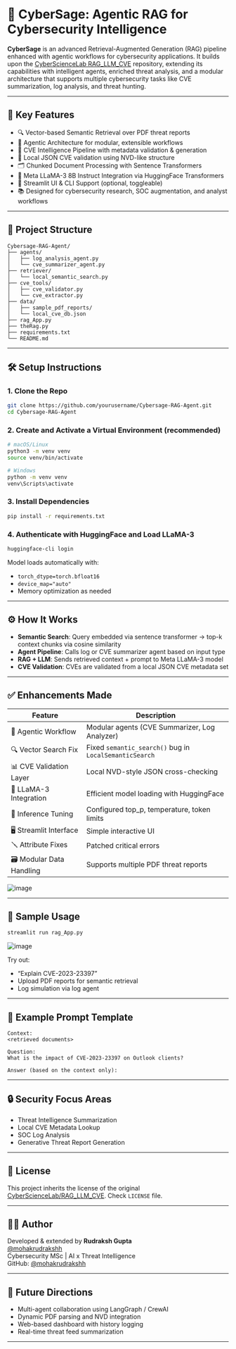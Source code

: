 # 🧠 CyberSage: Agentic RAG for Cybersecurity Intelligence

**CyberSage** is an advanced Retrieval-Augmented Generation (RAG) pipeline enhanced with agentic workflows for cybersecurity applications. It builds upon the [CyberScienceLab RAG_LLM_CVE](https://github.com/CyberScienceLab/RAG_LLM_CVE) repository, extending its capabilities with intelligent agents, enriched threat analysis, and a modular architecture that supports multiple cybersecurity tasks like CVE summarization, log analysis, and threat hunting.

---

## 🚀 Key Features

- 🔍 Vector-based Semantic Retrieval over PDF threat reports  
- 🤖 Agentic Architecture for modular, extensible workflows  
- 📄 CVE Intelligence Pipeline with metadata validation & generation  
- 🧩 Local JSON CVE validation using NVD-like structure  
- 🗂️ Chunked Document Processing with Sentence Transformers  
- 🧠 Meta LLaMA-3 8B Instruct Integration via HuggingFace Transformers  
- 🧪 Streamlit UI & CLI Support (optional, toggleable)  
- 📚 Designed for cybersecurity research, SOC augmentation, and analyst workflows  

---

## 🔧 Project Structure

```
Cybersage-RAG-Agent/
├── agents/
│   ├── log_analysis_agent.py
│   └── cve_summarizer_agent.py
├── retriever/
│   └── local_semantic_search.py
├── cve_tools/
│   ├── cve_validator.py
│   └── cve_extractor.py
├── data/
│   ├── sample_pdf_reports/
│   └── local_cve_db.json
├── rag_App.py
├── theRag.py
├── requirements.txt
└── README.md
```

---

## 🛠 Setup Instructions

### 1. Clone the Repo

```bash
git clone https://github.com/yourusername/Cybersage-RAG-Agent.git
cd Cybersage-RAG-Agent
```

### 2. Create and Activate a Virtual Environment (recommended)

```bash
# macOS/Linux
python3 -m venv venv
source venv/bin/activate

# Windows
python -m venv venv
venv\Scripts\activate
```

### 3. Install Dependencies

```bash
pip install -r requirements.txt
```

### 4. Authenticate with HuggingFace and Load LLaMA-3

```bash
huggingface-cli login
```

Model loads automatically with:
- `torch_dtype=torch.bfloat16`
- `device_map="auto"`
- Memory optimization as needed

---

## ⚙️ How It Works

- **Semantic Search**: Query embedded via sentence transformer → top-k context chunks via cosine similarity  
- **Agent Pipeline**: Calls log or CVE summarizer agent based on input type  
- **RAG + LLM**: Sends retrieved context + prompt to Meta LLaMA-3 model  
- **CVE Validation**: CVEs are validated from a local JSON CVE metadata set  

---

## ✅ Enhancements Made

| Feature                    | Description |
|----------------------------|-------------|
| 🧠 Agentic Workflow         | Modular agents (CVE Summarizer, Log Analyzer) |
| 🔍 Vector Search Fix        | Fixed `semantic_search()` bug in `LocalSemanticSearch` |
| 📊 CVE Validation Layer     | Local NVD-style JSON cross-checking |
| 🧠 LLaMA-3 Integration      | Efficient model loading with HuggingFace |
| 🔧 Inference Tuning         | Configured top_p, temperature, token limits |
| 🖥️ Streamlit Interface      | Simple interactive UI |
| 🪛 Attribute Fixes          | Patched critical errors |
| 🗃️ Modular Data Handling    | Supports multiple PDF threat reports |
![image](https://github.com/user-attachments/assets/e8e7136c-c1e4-4159-8679-34967d558e27)


---

## 🧪 Sample Usage

```bash
streamlit run rag_App.py
```
![image](https://github.com/user-attachments/assets/eea83b4e-bec5-462c-a261-e2bc509ceaa6)


Try out:
- “Explain CVE-2023-23397”
- Upload PDF reports for semantic retrieval
- Log simulation via log agent

---

## 🧠 Example Prompt Template

```
Context:
<retrieved documents>

Question:
What is the impact of CVE-2023-23397 on Outlook clients?

Answer (based on the context only):
```

---

## 🔒 Security Focus Areas

- Threat Intelligence Summarization  
- Local CVE Metadata Lookup  
- SOC Log Analysis  
- Generative Threat Report Generation  

---

## 📜 License

This project inherits the license of the original [CyberScienceLab/RAG_LLM_CVE](https://github.com/CyberScienceLab/RAG_LLM_CVE). Check `LICENSE` file.

---

## 👨‍💻 Author

Developed & extended by **Rudraksh Gupta**  
[@mohakrudrakshh](mailto:rudrakshgupta022@gmail.com)  
Cybersecurity MSc | AI x Threat Intelligence  
GitHub: [@mohakrudrakshh](https://github.com/mohakrudrakshh)

---

## 🧠 Future Directions

- Multi-agent collaboration using LangGraph / CrewAI  
- Dynamic PDF parsing and NVD integration  
- Web-based dashboard with history logging  
- Real-time threat feed summarization  

---
